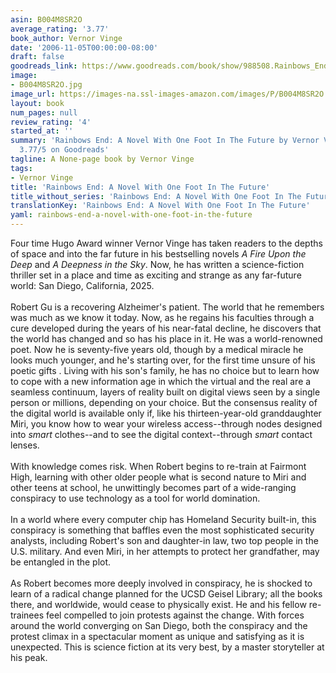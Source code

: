 ```yaml
---
asin: B004M8SR2O
average_rating: '3.77'
book_author: Vernor Vinge
date: '2006-11-05T00:00:00-08:00'
draft: false
goodreads_link: https://www.goodreads.com/book/show/988508.Rainbows_End
image:
- B004M8SR2O.jpg
image_url: https://images-na.ssl-images-amazon.com/images/P/B004M8SR2O.01._SCLZZZZZZZ.jpg
layout: book
num_pages: null
review_rating: '4'
started_at: ''
summary: 'Rainbows End: A Novel With One Foot In The Future by Vernor Vinge - rated
  3.77/5 on Goodreads'
tagline: A None-page book by Vernor Vinge
tags:
- Vernor Vinge
title: 'Rainbows End: A Novel With One Foot In The Future'
title_without_series: 'Rainbows End: A Novel With One Foot In The Future'
translationKey: 'Rainbows End: A Novel With One Foot In The Future'
yaml: rainbows-end-a-novel-with-one-foot-in-the-future
---
```


Four time Hugo Award winner Vernor Vinge has taken readers to the depths of space and into the far future in his bestselling novels <i>A Fire Upon the Deep</i> and <i>A Deepness in the Sky</i>. Now, he has written a science-fiction thriller set in a place and time as exciting and strange as any far-future world: San Diego, California, 2025.<br /><br />Robert Gu is a recovering Alzheimer's patient. The world that he remembers was much as we know it today. Now, as he regains his faculties through a cure developed during the years of his near-fatal decline, he discovers that the world has changed and so has his place in it. He was a world-renowned poet. Now he is seventy-five years old, though by a medical miracle he looks much younger, and he's starting over, for the first time unsure of his poetic gifts . Living with his son's family, he has no choice but to learn how to cope with a new information age in which the virtual and the real are a seamless continuum, layers of reality built on digital views seen by a single person or millions, depending on your choice. But the consensus reality of the digital world is available only if, like his thirteen-year-old granddaughter Miri, you know how to wear your wireless access--through nodes designed into <i>smart</i> clothes--and to see the digital context--through <i>smart</i> contact lenses. <br /><br />With knowledge comes risk. When Robert begins to re-train at Fairmont High, learning with other older people what is second nature to Miri and other teens at school, he unwittingly becomes part of a wide-ranging conspiracy to use technology as a tool for world domination. <br /><br />In a world where every computer chip has Homeland Security built-in, this conspiracy is something that baffles even the most sophisticated security analysts, including Robert's son and daughter-in law, two top people in the U.S. military. And even Miri, in her attempts to protect her grandfather, may be entangled in the plot. <br /><br />As Robert becomes more deeply involved in conspiracy, he is shocked to learn of a radical change planned for the UCSD Geisel Library; all the books there, and worldwide, would cease to physically exist. He and his fellow re-trainees feel compelled to join protests against the change. With forces around the world converging on San Diego, both the conspiracy and the protest climax in a spectacular moment as unique and satisfying as it is unexpected. This is science fiction at its very best, by a master storyteller at his peak.<br />
